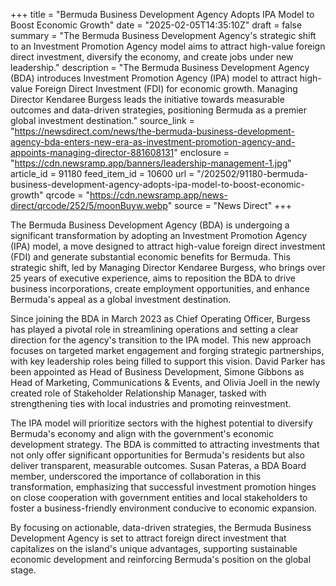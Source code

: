 +++
title = "Bermuda Business Development Agency Adopts IPA Model to Boost Economic Growth"
date = "2025-02-05T14:35:10Z"
draft = false
summary = "The Bermuda Business Development Agency's strategic shift to an Investment Promotion Agency model aims to attract high-value foreign direct investment, diversify the economy, and create jobs under new leadership."
description = "The Bermuda Business Development Agency (BDA) introduces Investment Promotion Agency (IPA) model to attract high-value Foreign Direct Investment (FDI) for economic growth. Managing Director Kendaree Burgess leads the initiative towards measurable outcomes and data-driven strategies, positioning Bermuda as a premier global investment destination."
source_link = "https://newsdirect.com/news/the-bermuda-business-development-agency-bda-enters-new-era-as-investment-promotion-agency-and-appoints-managing-director-881608131"
enclosure = "https://cdn.newsramp.app/banners/leadership-management-1.jpg"
article_id = 91180
feed_item_id = 10600
url = "/202502/91180-bermuda-business-development-agency-adopts-ipa-model-to-boost-economic-growth"
qrcode = "https://cdn.newsramp.app/news-direct/qrcode/252/5/moonBuyw.webp"
source = "News Direct"
+++

<p>The Bermuda Business Development Agency (BDA) is undergoing a significant transformation by adopting an Investment Promotion Agency (IPA) model, a move designed to attract high-value foreign direct investment (FDI) and generate substantial economic benefits for Bermuda. This strategic shift, led by Managing Director Kendaree Burgess, who brings over 25 years of executive experience, aims to reposition the BDA to drive business incorporations, create employment opportunities, and enhance Bermuda's appeal as a global investment destination.</p><p>Since joining the BDA in March 2023 as Chief Operating Officer, Burgess has played a pivotal role in streamlining operations and setting a clear direction for the agency's transition to the IPA model. This new approach focuses on targeted market engagement and forging strategic partnerships, with key leadership roles being filled to support this vision. David Parker has been appointed as Head of Business Development, Simone Gibbons as Head of Marketing, Communications & Events, and Olivia Joell in the newly created role of Stakeholder Relationship Manager, tasked with strengthening ties with local industries and promoting reinvestment.</p><p>The IPA model will prioritize sectors with the highest potential to diversify Bermuda's economy and align with the government's economic development strategy. The BDA is committed to attracting investments that not only offer significant opportunities for Bermuda's residents but also deliver transparent, measurable outcomes. Susan Pateras, a BDA Board member, underscored the importance of collaboration in this transformation, emphasizing that successful investment promotion hinges on close cooperation with government entities and local stakeholders to foster a business-friendly environment conducive to economic expansion.</p><p>By focusing on actionable, data-driven strategies, the Bermuda Business Development Agency is set to attract foreign direct investment that capitalizes on the island's unique advantages, supporting sustainable economic development and reinforcing Bermuda's position on the global stage.</p>